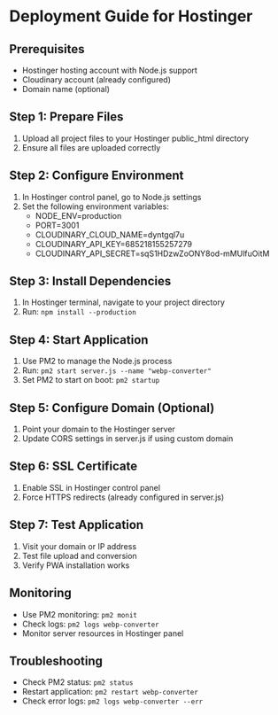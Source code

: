 # Deployment Guide for Hostinger

## Prerequisites
- Hostinger hosting account with Node.js support
- Cloudinary account (already configured)
- Domain name (optional)

## Step 1: Prepare Files
1. Upload all project files to your Hostinger public_html directory
2. Ensure all files are uploaded correctly

## Step 2: Configure Environment
1. In Hostinger control panel, go to Node.js settings
2. Set the following environment variables:
   - NODE_ENV=production
   - PORT=3001
   - CLOUDINARY_CLOUD_NAME=dyntgql7u
   - CLOUDINARY_API_KEY=685218155257279
   - CLOUDINARY_API_SECRET=sqS1HDzwZoONY8od-mMUlfuOitM

## Step 3: Install Dependencies
1. In Hostinger terminal, navigate to your project directory
2. Run: `npm install --production`

## Step 4: Start Application
1. Use PM2 to manage the Node.js process
2. Run: `pm2 start server.js --name "webp-converter"`
3. Set PM2 to start on boot: `pm2 startup`

## Step 5: Configure Domain (Optional)
1. Point your domain to the Hostinger server
2. Update CORS settings in server.js if using custom domain

## Step 6: SSL Certificate
1. Enable SSL in Hostinger control panel
2. Force HTTPS redirects (already configured in server.js)

## Step 7: Test Application
1. Visit your domain or IP address
2. Test file upload and conversion
3. Verify PWA installation works

## Monitoring
- Use PM2 monitoring: `pm2 monit`
- Check logs: `pm2 logs webp-converter`
- Monitor server resources in Hostinger panel

## Troubleshooting
- Check PM2 status: `pm2 status`
- Restart application: `pm2 restart webp-converter`
- Check error logs: `pm2 logs webp-converter --err`

